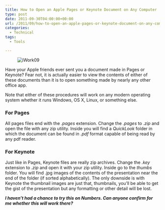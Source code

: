 ```yaml
---
title: How to Open an Apple Pages or Keynote Document on Any Computer
type: post
date: 2011-09-30T04:00:00+00:00
url: /2011/09/how-to-open-an-apple-pages-or-keynote-document-on-any-computer/
categories:
  - Technical
tags:
  - Tools

---
```

<div class="wp-block-image">
  <figure class="alignright"><img decoding="async" src="/images/2011/09/iWork09-225x223-1.jpg" alt="iWork09" class="wp-image-3290" /></figure>
</div>

Have your Apple friends ever sent you a document made in Pages or Keynote? Fear not, it is actually easier to view the contents of either of these documents than it is to open something made by nearly any other office app.

Note that either of these procedures will work on any modern operating system whether it runs Windows, OS X, Linux, or something else.

### For Pages

All pages files end with the _.pages_ extension. Change the _.pages_ to _.zip_ and open the file with any zip utility. Inside you will find a _QuickLook_ folder in which the document can be found in _.pdf_ format capable of being read by any pdf reader.

### For Keynote

Just like in Pages, Keynote files are really zip archives. Change the _.key_ extension to _.zip_ and open it with your zip utility. Inside go to the _thumbs_ folder. You will find .jpg images of the contents of the presentation near the end of the folder (if sorted alphabetically). The only downside is with Keynote the thumbnail images are just that, thumbnails, you’ll be able to get the gist of the presentation but any formatting or other detail will be lost.

_**I haven’t had a chance to try this on Numbers. Can anyone confirm for me whether this will work there?**_
